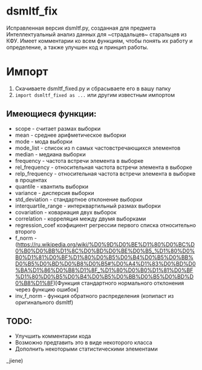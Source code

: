 # dsmltf_fix
Исправленная версия dsmltf.py, созданная для предмета Интеллектуальный анализ данных для ~страдальцев~ старальцев из КФУ.
Имеет комментарии ко всем функциям, чтобы понять их работу и определение, а также улучшен код и принцип работы.

# Импорт 
1. Скачиваете dsmltf_fixed.py и сбрасываете его в вашу папку
2. ```import dsmltf_fixed as ...``` или другим известным импортом

## Имеющиеся функции:
* scope - считает размах выборки
* mean - среднее арифметическое выборки
* mode - мода выборки
* mode_list - список из n самых частовстречающихся элементов
* median - медиана выборки
* frequency - частота встречи элемента в выборке
* rel_frequency - относительная частота встречи элемента в выборке
* relp_frequency - относительная частота встречи элемента в выборке в процентах
* quantile - квантиль выборки
* variance - дисперсия выборки
* std_deviation - стандартное отклонение выборки
* interquartile_range - интерквартильный размах выборки
* covariation - ковариация двух выборок
* correlation - корреляция между двумя выборками
* regression_coef коэфициент регрессии первого списка относительно второго
* f_norm  - (https://ru.wikipedia.org/wiki/%D0%9D%D0%BE%D1%80%D0%BC%D0%B0%D0%BB%D1%8C%D0%BD%D0%BE%D0%B5_%D1%80%D0%B0%D1%81%D0%BF%D1%80%D0%B5%D0%B4%D0%B5%D0%BB%D0%B5%D0%BD%D0%B8%D0%B5#%D0%A4%D1%83%D0%BD%D0%BA%D1%86%D0%B8%D1%8F_%D1%80%D0%B0%D1%81%D0%BF%D1%80%D0%B5%D0%B4%D0%B5%D0%BB%D0%B5%D0%BD%D0%B8%D1%8F)[Функция стандартного нормального отклонения через функцию ошибок]
* inv_f_norm - функция обратного распределения (копипаст из оригинального dsmltf)

## TODO:
* Улучшить комментарии кода
* Возможно предтавить это в виде некоторого класса
* Дополнить некоторыми статистическими элементами

_jiene)
